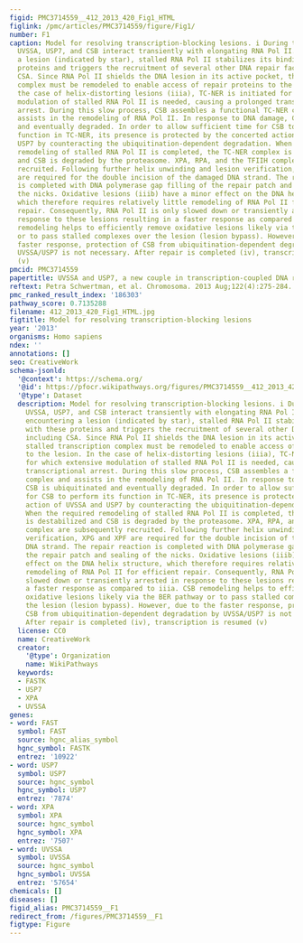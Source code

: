 ```yaml
---
figid: PMC3714559__412_2013_420_Fig1_HTML
figlink: /pmc/articles/PMC3714559/figure/Fig1/
number: F1
caption: Model for resolving transcription-blocking lesions. i During transcription,
  UVSSA, USP7, and CSB interact transiently with elongating RNA Pol II. ii Upon encountering
  a lesion (indicated by star), stalled RNA Pol II stabilizes its binding with these
  proteins and triggers the recruitment of several other DNA repair factors, including
  CSA. Since RNA Pol II shields the DNA lesion in its active pocket, the stalled transcription
  complex must be remodeled to enable access of repair proteins to the lesion. In
  the case of helix-distorting lesions (iiia), TC-NER is initiated for which extensive
  modulation of stalled RNA Pol II is needed, causing a prolonged transcriptional
  arrest. During this slow process, CSB assembles a functional TC-NER complex and
  assists in the remodeling of RNA Pol II. In response to DNA damage, CSB is ubiquitinated
  and eventually degraded. In order to allow sufficient time for CSB to perform its
  function in TC-NER, its presence is protected by the concerted action of UVSSA and
  USP7 by counteracting the ubiquitination-dependent degradation. When the required
  remodeling of stalled RNA Pol II is completed, the TC-NER complex is destabilized
  and CSB is degraded by the proteasome. XPA, RPA, and the TFIIH complex are subsequently
  recruited. Following further helix unwinding and lesion verification, XPG and XPF
  are required for the double incision of the damaged DNA strand. The repair reaction
  is completed with DNA polymerase gap filling of the repair patch and sealing of
  the nicks. Oxidative lesions (iiib) have a minor effect on the DNA helix structure,
  which therefore requires relatively little remodeling of RNA Pol II for efficient
  repair. Consequently, RNA Pol II is only slowed down or transiently arrested in
  response to these lesions resulting in a faster response as compared to iiia. CSB
  remodeling helps to efficiently remove oxidative lesions likely via the BER pathway
  or to pass stalled complexes over the lesion (lesion bypass). However, due to the
  faster response, protection of CSB from ubiquitination-dependent degradation by
  UVSSA/USP7 is not necessary. After repair is completed (iv), transcription is resumed
  (v)
pmcid: PMC3714559
papertitle: UVSSA and USP7, a new couple in transcription-coupled DNA repair.
reftext: Petra Schwertman, et al. Chromosoma. 2013 Aug;122(4):275-284.
pmc_ranked_result_index: '186303'
pathway_score: 0.7135288
filename: 412_2013_420_Fig1_HTML.jpg
figtitle: Model for resolving transcription-blocking lesions
year: '2013'
organisms: Homo sapiens
ndex: ''
annotations: []
seo: CreativeWork
schema-jsonld:
  '@context': https://schema.org/
  '@id': https://pfocr.wikipathways.org/figures/PMC3714559__412_2013_420_Fig1_HTML.html
  '@type': Dataset
  description: Model for resolving transcription-blocking lesions. i During transcription,
    UVSSA, USP7, and CSB interact transiently with elongating RNA Pol II. ii Upon
    encountering a lesion (indicated by star), stalled RNA Pol II stabilizes its binding
    with these proteins and triggers the recruitment of several other DNA repair factors,
    including CSA. Since RNA Pol II shields the DNA lesion in its active pocket, the
    stalled transcription complex must be remodeled to enable access of repair proteins
    to the lesion. In the case of helix-distorting lesions (iiia), TC-NER is initiated
    for which extensive modulation of stalled RNA Pol II is needed, causing a prolonged
    transcriptional arrest. During this slow process, CSB assembles a functional TC-NER
    complex and assists in the remodeling of RNA Pol II. In response to DNA damage,
    CSB is ubiquitinated and eventually degraded. In order to allow sufficient time
    for CSB to perform its function in TC-NER, its presence is protected by the concerted
    action of UVSSA and USP7 by counteracting the ubiquitination-dependent degradation.
    When the required remodeling of stalled RNA Pol II is completed, the TC-NER complex
    is destabilized and CSB is degraded by the proteasome. XPA, RPA, and the TFIIH
    complex are subsequently recruited. Following further helix unwinding and lesion
    verification, XPG and XPF are required for the double incision of the damaged
    DNA strand. The repair reaction is completed with DNA polymerase gap filling of
    the repair patch and sealing of the nicks. Oxidative lesions (iiib) have a minor
    effect on the DNA helix structure, which therefore requires relatively little
    remodeling of RNA Pol II for efficient repair. Consequently, RNA Pol II is only
    slowed down or transiently arrested in response to these lesions resulting in
    a faster response as compared to iiia. CSB remodeling helps to efficiently remove
    oxidative lesions likely via the BER pathway or to pass stalled complexes over
    the lesion (lesion bypass). However, due to the faster response, protection of
    CSB from ubiquitination-dependent degradation by UVSSA/USP7 is not necessary.
    After repair is completed (iv), transcription is resumed (v)
  license: CC0
  name: CreativeWork
  creator:
    '@type': Organization
    name: WikiPathways
  keywords:
  - FASTK
  - USP7
  - XPA
  - UVSSA
genes:
- word: FAST
  symbol: FAST
  source: hgnc_alias_symbol
  hgnc_symbol: FASTK
  entrez: '10922'
- word: USP7
  symbol: USP7
  source: hgnc_symbol
  hgnc_symbol: USP7
  entrez: '7874'
- word: XPA
  symbol: XPA
  source: hgnc_symbol
  hgnc_symbol: XPA
  entrez: '7507'
- word: UVSSA
  symbol: UVSSA
  source: hgnc_symbol
  hgnc_symbol: UVSSA
  entrez: '57654'
chemicals: []
diseases: []
figid_alias: PMC3714559__F1
redirect_from: /figures/PMC3714559__F1
figtype: Figure
---
```

